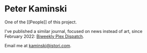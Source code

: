 # Peter Kaminski

One of the [[People]] of this project.

I've published a similar journal, focused on news instead of art, since February 2022: [Biweekly Plex Dispatch](https://plex.collectivesensecommons.org/).

Email me at [kaminski@istori.com](mailto:kaminski@istori.com).

